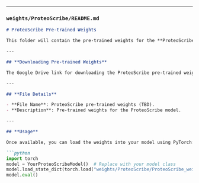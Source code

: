 
---

### **`weights/ProteoScribe/README.md`**

```markdown
# ProteoScribe Pre-trained Weights

This folder will contain the pre-trained weights for the **ProteoScribe** model. ProteoScribe enables advanced functional annotation or protein generation tasks.

---

## **Downloading Pre-trained Weights**

The Google Drive link for downloading the ProteoScribe pre-trained weights will be added here soon.

---

## **File Details**

- **File Name**: ProteoScribe pre-trained weights (TBD).
- **Description**: Pre-trained weights for the ProteoScribe model.

---

## **Usage**

Once available, you can load the weights into your model using PyTorch:

```python
import torch
model = YourProteoScribeModel()  # Replace with your model class
model.load_state_dict(torch.load("weights/ProteoScribe/ProteoScribe_weights.bin", map_location="cpu"))
model.eval()

